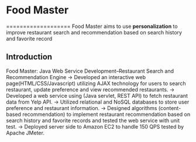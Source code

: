 # Food Master
===================
Food Master aims to use  **personalization** to improve restaurant search and recommendation based on search history and favorite record

Introduction
-------------
Food Master: Java Web Service Development–Restaurant Search and Recommendation Engine
->	Developed an interactive web page(HTML/CSS/Javascript) utilizing AJAX technology for users to search restaurant, update preference and view recommended restaurants.
->	Developed a web service using (Java servlet, REST API) to fetch restaurant data from Yelp API.
->	Utilized relational and NoSQL  databases to store user preference and restaurant information.
->	Designed algorithms (content-based recommendation) to implement restaurant recommendation based on search history and favorite records  and tested the web service with unit test.
->	Deployed server side to Amazon EC2 to handle 150 QPS tested by Apache JMeter.




